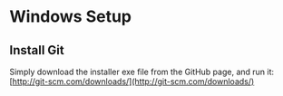 # Windows Setup

## Install Git
Simply download the installer exe file from the GitHub page, and run it:
[http://git-scm.com/downloads/](http://git-scm.com/downloads/)
